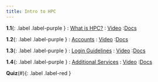 ```yaml
---
title: Intro to HPC
---
```


**1.1**{: .label .label-purple }
: [What is HPC?](#)
   : [Video](#)
      :[Docs](#)

**1.2**{: .label .label-purple }
: [Accounts](#)
   : [Video](#)
      :[Docs](#)
      
**1.3**{: .label .label-purple }
: [Login Guidelines](#)
   : [Video](#)
      :[Docs](#)
      
**1.4**{: .label .label-purple }
: [Additional Services](#)
   : [Video](#)
      :[Docs](#)
      
**Quiz**(#){: .label .label-red }
